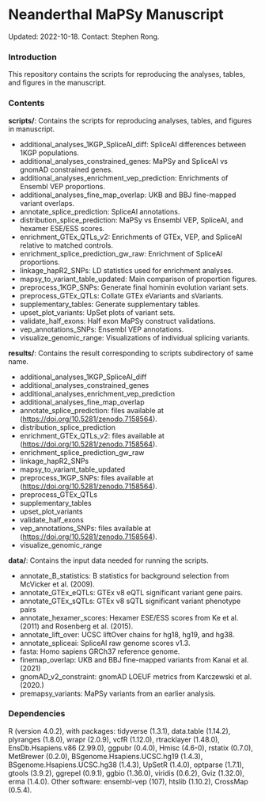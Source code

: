 # Neanderthal MaPSy Manuscript

Updated: 2022-10-18. Contact: Stephen Rong.


### Introduction

This repository contains the scripts for reproducing the analyses, tables, and figures in the manuscript.


### Contents

**scripts/**: Contains the scripts for reproducing analyses, tables, and figures in manuscript.
  * additional_analyses_1KGP_SpliceAI_diff: SpliceAI differences between 1KGP populations.
  * additional_analyses_constrained_genes: MaPSy and SpliceAI vs gnomAD constrained genes.
  * additional_analyses_enrichment_vep_prediction: Enrichments of Ensembl VEP proportions.
  * additional_analyses_fine_map_overlap: UKB and BBJ fine-mapped variant overlaps.
  * annotate_splice_prediction: SpliceAI annotations.
  * distribution_splice_prediction: MaPSy vs Ensembl VEP, SpliceAI, and hexamer ESE/ESS scores.
  * enrichment_GTEx_QTLs_v2: Enrichments of GTEx, VEP, and SpliceAI relative to matched controls.
  * enrichment_splice_prediction_gw_raw: Enrichment of SpliceAI proportions.
  * linkage_hapR2_SNPs: LD statistics used for enrichment analyses.
  * mapsy_to_variant_table_updated: Main comparison of proportion figures.
  * preprocess_1KGP_SNPs: Generate final hominin evolution variant sets.
  * preprocess_GTEx_QTLs: Collate GTEx eVariants and sVariants.
  * supplementary_tables: Generate supplementary tables.
  * upset_plot_variants: UpSet plots of variant sets.
  * validate_half_exons: Half exon MaPSy construct validations.
  * vep_annotations_SNPs: Ensembl VEP annotations.
  * visualize_genomic_range: Visualizations of individual splicing variants.

**results/**: Contains the result corresponding to scripts subdirectory of same name.
  * additional_analyses_1KGP_SpliceAI_diff
  * additional_analyses_constrained_genes
  * additional_analyses_enrichment_vep_prediction
  * additional_analyses_fine_map_overlap
  * annotate_splice_prediction: files available at (https://doi.org/10.5281/zenodo.7158564).
  * distribution_splice_prediction
  * enrichment_GTEx_QTLs_v2: files available at (https://doi.org/10.5281/zenodo.7158564).
  * enrichment_splice_prediction_gw_raw
  * linkage_hapR2_SNPs
  * mapsy_to_variant_table_updated
  * preprocess_1KGP_SNPs: files available at (https://doi.org/10.5281/zenodo.7158564).
  * preprocess_GTEx_QTLs
  * supplementary_tables
  * upset_plot_variants
  * validate_half_exons
  * vep_annotations_SNPs: files available at (https://doi.org/10.5281/zenodo.7158564).
  * visualize_genomic_range

**data/**: Contains the input data needed for running the scripts.
  * annotate_B_statistics: B statistics for background selection from McVicker et al. (2009).
  * annotate_GTEx_eQTLs: GTEx v8 eQTL significant variant gene pairs.
  * annotate_GTEx_sQTLs: GTEx v8 sQTL significant variant phenotype pairs
  * annotate_hexamer_scores: Hexamer ESE/ESS scores from Ke et al. (2011) and Rosenberg et al. (2015).
  * annotate_lift_over: UCSC liftOver chains for hg18, hg19, and hg38.
  * annotate_spliceai: SpliceAI raw genome scores v1.3.
  * fasta: Homo sapiens GRCh37 reference genome.
  * finemap_overlap: UKB and BBJ fine-mapped variants from Kanai et al. (2021)
  * gnomAD_v2_constraint: gnomAD LOEUF metrics from Karczewski et al. (2020.)
  * premapsy_variants: MaPSy variants from an earlier analysis.

### Dependencies

R (version 4.0.2), with packages: tidyverse (1.3.1), data.table (1.14.2), plyranges (1.8.0), wrapr (2.0.9), vcfR (1.12.0), rtracklayer (1.48.0), EnsDb.Hsapiens.v86 (2.99.0), ggpubr (0.4.0), Hmisc (4.6-0), rstatix (0.7.0), MetBrewer (0.2.0), BSgenome.Hsapiens.UCSC.hg19 (1.4.3), BSgenome.Hsapiens.UCSC.hg38 (1.4.3), UpSetR (1.4.0), optparse (1.7.1), gtools (3.9.2), ggrepel (0.9.1), ggbio (1.36.0), viridis (0.6.2), Gviz (1.32.0), erma (1.4.0). Other software: ensembl-vep (107), htslib (1.10.2), CrossMap (0.5.4).